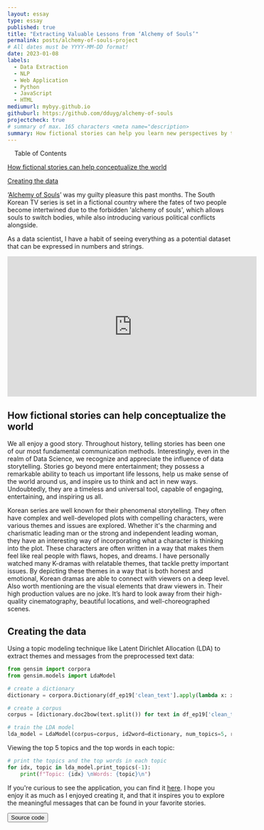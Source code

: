```yaml
---
layout: essay
type: essay
published: true
title: "Extracting Valuable Lessons from ‘Alchemy of Souls’"
permalink: posts/alchemy-of-souls-project
# All dates must be YYYY-MM-DD format!
date: 2023-01-08
labels:
  - Data Extraction
  - NLP
  - Web Application
  - Python
  - JavaScript
  - HTML
mediumurl: mybyy.github.io
githuburl: https://github.com/dduyg/alchemy-of-souls
projectcheck: true
# summary of max. 165 characters <meta name="description>
summary: How fictional stories can help you learn new perspectives by turning it into a data-based web application.
---
```


<div class="ui vertical menu">
  <div class="ui dropdown item">
    <i class="dropdown icon"></i>
    &nbsp;&nbsp;&nbsp;&nbsp;Table of Contents
    <div class="menu">
      <a href="#section-1" class="item"><p><div class="ui black empty circular mini label"></div>How fictional stories can help conceptualize the world</p></a>
       <a href="#section-2" class="item"><div class="ui black empty circular mini label"></div>Creating the data</a>
    </div>
  </div>
</div>


‘<a href="https://www.imdb.com/title/tt20859920/" target="_blank" class="lined">Alchemy of Souls</a>’ was my guilty pleasure this past months. The South Korean TV series is set in a fictional country where the fates of two people become intertwined due to the forbidden 'alchemy of souls', which allows souls to switch bodies, while also introducing various political conflicts alongside.

As a data scientist, I have a habit of seeing everything as a potential dataset that can be expressed in numbers and strings.

<div class="ui embed">
  <iframe width="560" height="315" src="https://www.youtube.com/embed/axXUNvd47GI?cc_load_policy=1" title="YouTube video player" frameborder="0" allow="accelerometer; autoplay; clipboard-write; encrypted-media; gyroscope; picture-in-picture; web-share" allowfullscreen></iframe> 
</div>


## <a id="section-1"></a>How fictional stories can help conceptualize the world

We all enjoy a good story. Throughout history, telling stories has been one of our most fundamental communication methods. Interestingly, even in the realm of Data Science, we recognize and appreciate the influence of data storytelling. Stories go beyond mere entertainment; they possess a remarkable ability to teach us important life lessons, help us make sense of the world around us, and inspire us to think and act in new ways. Undoubtedly, they are a timeless and universal tool, capable of engaging, entertaining, and inspiring us all.

Korean series are well known for their phenomenal storytelling. They often have complex and well-developed plots with compelling characters, were various themes and issues are explored. Whether it's the charming and charismatic leading man or the strong and independent leading woman, they have an interesting way of incorporating what a character is thinking into the plot. These characters are often written in a way that makes them feel like real people with flaws, hopes, and dreams. I have personally watched many K-dramas with relatable themes, that tackle pretty important issues. By depicting these themes in a way that is both honest and emotional, Korean dramas are able to connect with viewers on a deep level. Also worth mentioning are the visual elements that draw viewers in. Their high production values are no joke. It’s hard to look away from their high-quality cinematography, beautiful locations, and well-choreographed scenes.

## <a id="section-2"></a>Creating the data

Using a topic modeling technique like Latent Dirichlet Allocation (LDA) to extract themes and messages from the preprocessed text data:

```python
from gensim import corpora
from gensim.models import LdaModel

# create a dictionary
dictionary = corpora.Dictionary(df_ep19['clean_text'].apply(lambda x: x.split()))

# create a corpus
corpus = [dictionary.doc2bow(text.split()) for text in df_ep19['clean_text']]

# train the LDA model
lda_model = LdaModel(corpus=corpus, id2word=dictionary, num_topics=5, random_state=42)
```

Viewing the top 5 topics and the top words in each topic:

```python
# print the topics and the top words in each topic
for idx, topic in lda_model.print_topics(-1):
    print(f"Topic: {idx} \nWords: {topic}\n")
```

If you're curious to see the application, you can find it <a href="https://dduyg.github.io/alchemy-of-souls/" target="_blank" class="home">here</a>. <i class="small grey external alternate icon"></i> I hope you enjoy it as much as I enjoyed creating it, and that it inspires you to explore the meaningful messages that can be found in your favorite stories. 

<a href="https://github.com/dduyg/alchemy-of-souls" target="_blank">
   <button class="ui black button"> <i class="large github icon"></i> Source code </button>
</a>


<script>
  $('.ui.dropdown')
  .dropdown();
</script>

<script>
  $('.ui.embed').embed();
</script>
